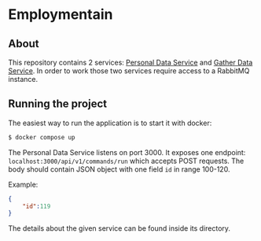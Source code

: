 # Employmentain

## About
This repository contains 2 services: [Personal Data Service](personal-data-service) and [Gather Data Service](gather-data-service). In order to work those two services require access to a RabbitMQ instance.


## Running the project 
The easiest way to run the application is to start it with docker: 
```bash
$ docker compose up
```

The Personal Data Service listens on port 3000. It exposes one endpoint: `localhost:3000/api/v1/commands/run` which accepts POST requests. The body should contain JSON object with one field `id` in range 100-120.

Example:
```json
{
    "id":119
}
```

The details about the given service can be found inside its directory.